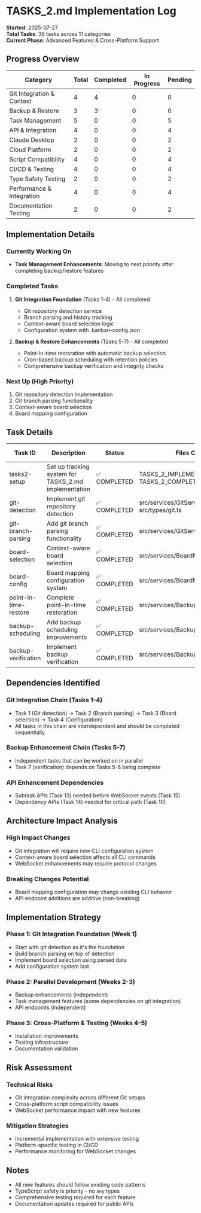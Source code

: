 # TASKS_2.md Implementation Log

**Started**: 2025-07-27  
**Total Tasks**: 36 tasks across 11 categories  
**Current Phase**: Advanced Features & Cross-Platform Support

## Progress Overview

| Category | Total | Completed | In Progress | Pending |
|----------|-------|-----------|-------------|---------|
| Git Integration & Context | 4 | 4 | 0 | 0 |
| Backup & Restore | 3 | 3 | 0 | 0 |
| Task Management | 5 | 0 | 0 | 5 |
| API & Integration | 4 | 0 | 0 | 4 |
| Claude Desktop | 2 | 0 | 0 | 2 |
| Cloud Platform | 2 | 0 | 0 | 2 |
| Script Compatibility | 4 | 0 | 0 | 4 |
| CI/CD & Testing | 4 | 0 | 0 | 4 |
| Type Safety Testing | 2 | 0 | 0 | 2 |
| Performance & Integration | 4 | 0 | 0 | 4 |
| Documentation Testing | 2 | 0 | 0 | 2 |

## Implementation Details

### Currently Working On
- **Task Management Enhancements**: Moving to next priority after completing backup/restore features

### Completed Tasks
1. **Git Integration Foundation** (Tasks 1-4) - All completed
   - Git repository detection service
   - Branch parsing and history tracking
   - Context-aware board selection logic
   - Configuration system with .kanban-config.json

2. **Backup & Restore Enhancements** (Tasks 5-7) - All completed
   - Point-in-time restoration with automatic backup selection
   - Cron-based backup scheduling with retention policies
   - Comprehensive backup verification and integrity checks

### Next Up (High Priority)
1. Git repository detection implementation
2. Git branch parsing functionality
3. Context-aware board selection
4. Board mapping configuration

## Task Details

| Task ID | Description | Status | Files Changed | Tests Added | Notes |
|---------|-------------|--------|---------------|-------------|-------|
| tasks2-setup | Set up tracking system for TASKS_2.md implementation | ✅ COMPLETED | TASKS_2_IMPLEMENTATION_LOG.md, TASKS_2_COMPLETED.md | - | Created tracking infrastructure |
| git-detection | Implement git repository detection | ✅ COMPLETED | src/services/GitService.ts, src/types/git.ts | - | Full git repo detection with branch parsing |
| git-branch-parsing | Add git branch parsing functionality | ✅ COMPLETED | src/services/GitService.ts | - | Included in GitService implementation |
| board-selection | Context-aware board selection | ✅ COMPLETED | src/services/BoardMappingService.ts | - | Multiple matching strategies implemented |
| board-config | Board mapping configuration system | ✅ COMPLETED | src/services/BoardMappingService.ts | - | .kanban-config.json support with pattern matching |
| point-in-time-restore | Complete point-in-time restoration | ✅ COMPLETED | src/services/BackupService.ts | - | restoreToPointInTime() with automatic backup selection |
| backup-scheduling | Add backup scheduling improvements | ✅ COMPLETED | src/services/BackupSchedulerService.ts | - | Cron-based scheduling with statistics tracking |
| backup-verification | Implement backup verification | ✅ COMPLETED | src/services/BackupService.ts | - | Already existed - comprehensive integrity checks |

## Dependencies Identified

### Git Integration Chain (Tasks 1-4)
- Task 1 (Git detection) → Task 2 (Branch parsing) → Task 3 (Board selection) → Task 4 (Configuration)
- All tasks in this chain are interdependent and should be completed sequentially

### Backup Enhancement Chain (Tasks 5-7)
- Independent tasks that can be worked on in parallel
- Task 7 (verification) depends on Tasks 5-6 being complete

### API Enhancement Dependencies
- Subtask APIs (Task 13) needed before WebSocket events (Task 15)
- Dependency APIs (Task 14) needed for critical path (Task 10)

## Architecture Impact Analysis

### High Impact Changes
- Git integration will require new CLI configuration system
- Context-aware board selection affects all CLI commands
- WebSocket enhancements may require protocol changes

### Breaking Changes Potential
- Board mapping configuration may change existing CLI behavior
- API endpoint additions are additive (non-breaking)

## Implementation Strategy

### Phase 1: Git Integration Foundation (Week 1)
- Start with git detection as it's the foundation
- Build branch parsing on top of detection
- Implement board selection using parsed data
- Add configuration system last

### Phase 2: Parallel Development (Weeks 2-3)
- Backup enhancements (independent)
- Task management features (some dependencies on git integration)
- API endpoints (independent)

### Phase 3: Cross-Platform & Testing (Weeks 4-5)
- Installation improvements
- Testing infrastructure
- Documentation validation

## Risk Assessment

### Technical Risks
- Git integration complexity across different Git setups
- Cross-platform script compatibility issues
- WebSocket performance impact with new features

### Mitigation Strategies
- Incremental implementation with extensive testing
- Platform-specific testing in CI/CD
- Performance monitoring for WebSocket changes

## Notes
- All new features should follow existing code patterns
- TypeScript safety is priority - no `any` types
- Comprehensive testing required for each feature
- Documentation updates required for public APIs